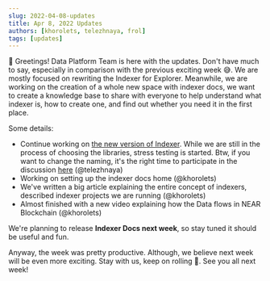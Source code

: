 ```yaml
---
slug: 2022-04-08-updates
title: Apr 8, 2022 Updates
authors: [khorolets, telezhnaya, frol]
tags: [updates]
---
```


👋 Greetings! Data Platform Team is here with the updates. Don't have much to say, especially in comparison with the previous exciting week 😅. We are mostly focused on rewriting the Indexer for Explorer. Meanwhile, we are working on the creation of a whole new space with indexer docs, we want to create a knowledge base to share with everyone to help understand what indexer is, how to create one, and find out whether you need it in the first place.

Some details:

<!-- truncate -->

* Continue working on [the new version of Indexer](https://github.com/telezhnaya/near-lake-flows-into-sql-base). While we are still in the process of choosing the libraries, stress testing is started. Btw, if you want to change the naming, it's the right time to participate in the discussion [here](https://github.com/telezhnaya/near-lake-flows-into-sql-base/issues/6) (@telezhnaya)
* Working on setting up the indexer docs home (@khorolets)
* We've written a big article explaining the entire concept of indexers, described indexer projects we are running (@khorolets)
* Almost finished with a new video explaining how the Data flows in NEAR Blockchain (@khorolets)

We're planning to release **Indexer Docs next week**, so stay tuned it should be useful and fun.

Anyway, the week was pretty productive. Although, we believe next week will be even more exciting. Stay with us, keep on rolling 🤘. See you all next week!
